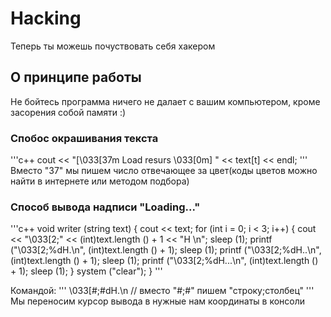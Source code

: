 # Hacking
Теперь ты можешь почуствовать себя хакером

## О принципе работы
Не бойтесь программа ничего не далает с вашим компьютером, кроме засорения собой памяти :)

### Спобос окрашивания текста
'''с++ 
cout << "[\033[37m  Load resurs  \033[0m] " << text[t] << endl;
'''
Вместо "37" мы пишем число отвечающее за цвет(коды цветов можно найти в интернете или методом подбора)


### Способ вывода надписи "Loading..."
'''c++
void writer (string text)
{
  cout << text;
  for (int i = 0; i < 3; i++)
    {
      cout << "\033[2;" << (int)text.length () + 1 << "H     \n";
      sleep (1);
      printf ("\033[2;%dH.\n", (int)text.length () + 1);
      sleep (1);
      printf ("\033[2;%dH..\n", (int)text.length () + 1);
      sleep (1);
      printf ("\033[2;%dH...\n", (int)text.length () + 1);
      sleep (1);
    }
  system ("clear");
}
'''

Командой:
'''
\033[#;#dH.\n // вместо "#;#" пишем "строку;столбец"
'''
Мы переносим курсор вывода в нужные нам координаты в консоли








